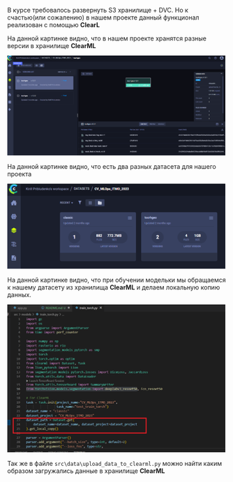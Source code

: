 В курсе требовалось развернуть S3 хранилище + DVC. Но к счастью(или сожалению) в нашем проекте данный функционал реализован с помощью **ClearL**

На данной картинке видно, что в нашем проекте хранятся разные версии в хранилище **ClearML**
 
 
<a href="MLOps_course\DVC+S3\Example_of_datasets_1.png"><img src="MLOps_course\DVC+S3\Example_of_datasets_1.png" style="width: 500px; max-width: 100%; height: auto" title="Click for the larger version." /></a>


На данной картинке видно, что есть два разных датасета для нашего проекта
 
 
<a href="MLOps_course\DVC+S3\Example_of_datasets_2.png"><img src="MLOps_course\DVC+S3\Example_of_datasets_2.png" style="width: 500px; max-width: 100%; height: auto" title="Click for the larger version." /></a>


На данной картинке видно, что при обучении модельки мы обращаемся к нашему датасету из хранилища **ClearML** и делаем локальную копию данных. 
   

<a href="MLOps_course\DVC+S3\Example_of_datasets_3.png"><img src="MLOps_course\DVC+S3\Example_of_datasets_3.png" style="width: 500px; max-width: 100%; height: auto" title="Click for the larger version." /></a>


Так же в файле `src\data\upload_data_to_clearml.py` можно найти каким образом загружались данные в хранилище **ClearML**